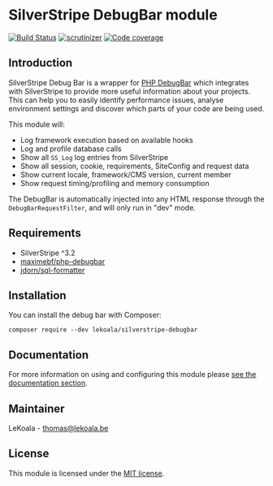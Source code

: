 # SilverStripe DebugBar module

[![Build Status](https://travis-ci.org/lekoala/silverstripe-debugbar.svg?branch=master)](https://travis-ci.org/lekoala/silverstripe-debugbar/)
[![scrutinizer](https://scrutinizer-ci.com/g/lekoala/silverstripe-debugbar/badges/quality-score.png?b=master)](https://scrutinizer-ci.com/g/lekoala/silverstripe-debugbar/)
[![Code coverage](https://codecov.io/gh/lekoala/silverstripe-debugbar/branch/master/graph/badge.svg)](https://codecov.io/gh/lekoala/silverstripe-debugbar)

## Introduction

SilverStripe Debug Bar is a wrapper for [PHP DebugBar](http://phpdebugbar.com) which integrates with SilverStripe to provide more useful information about your projects. This can help you to easily identify performance issues, analyse environment settings and discover which parts of your code are being used.

This module will:

* Log framework execution based on available hooks
* Log and profile database calls
* Show all `SS_Log` log entries from SilverStripe
* Show all session, cookie, requirements, SiteConfig and request data
* Show current locale, framework/CMS version, current member
* Show request timing/profiling and memory consumption

The DebugBar is automatically injected into any HTML response through the `DebugBarRequestFilter`, and will only run in "dev" mode.

## Requirements

* SilverStripe ^3.2
* [maximebf/php-debugbar](http://phpdebugbar.com)
* [jdorn/sql-formatter](https://github.com/jdorn/sql-formatter)

## Installation

You can install the debug bar with Composer:

```
composer require --dev lekoala/silverstripe-debugbar
```

## Documentation

For more information on using and configuring this module please [see the documentation section](docs/en).

## Maintainer

LeKoala - thomas@lekoala.be

## License

This module is licensed under the [MIT license](LICENSE).
